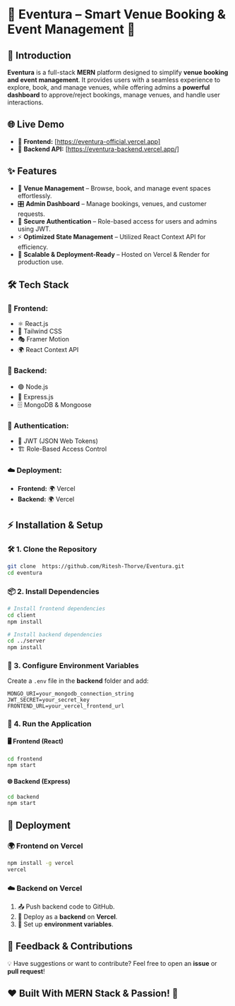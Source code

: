 # 🎉 Eventura – Smart Venue Booking & Event Management 🎊


## 🚀 Introduction

**Eventura** is a full-stack **MERN** platform designed to simplify **venue booking and event management**. It provides users with a seamless experience to explore, book, and manage venues, while offering admins a **powerful dashboard** to approve/reject bookings, manage venues, and handle user interactions.

## 🌐 Live Demo

- 🔗 **Frontend:** [https://eventura-official.vercel.app]
- 🔗 **Backend API:** [https://eventura-backend.vercel.app/]


  
## ✨ Features
- 🏢 **Venue Management** – Browse, book, and manage event spaces effortlessly.
- 🎛 **Admin Dashboard** – Manage bookings, venues, and customer requests.
- 🔐 **Secure Authentication** – Role-based access for users and admins using JWT.
- ⚡ **Optimized State Management** – Utilized React Context API for efficiency.
- 🚀 **Scalable & Deployment-Ready** – Hosted on Vercel & Render for production use.



## 🛠 Tech Stack
### 🎨 Frontend:
- ⚛️ React.js
- 🎨 Tailwind CSS
- 🎭 Framer Motion
- 🌍 React Context API


### 🔧 Backend:
- 🟢 Node.js
- 🚀 Express.js
- 🗄️ MongoDB & Mongoose
  

### 🔑 Authentication:
- 🔐 JWT (JSON Web Tokens)
- 🏗️ Role-Based Access Control


### ☁️ Deployment:
- **Frontend:** 🌍 Vercel
- **Backend:**  🌍 Vercel


## ⚡ Installation & Setup
### 🛠 1. Clone the Repository
```sh
git clone  https://github.com/Ritesh-Thorve/Eventura.git
cd eventura
```

### 📦 2. Install Dependencies
```sh
# Install frontend dependencies
cd client
npm install  

# Install backend dependencies
cd ../server
npm install
```

### 🔧 3. Configure Environment Variables
Create a `.env` file in the **backend** folder and add:
```env
MONGO_URI=your_mongodb_connection_string
JWT_SECRET=your_secret_key
FRONTEND_URL=your_vercel_frontend_url
```

### 🚀 4. Run the Application
#### 🖥️ Frontend (React)
```sh
cd frontend
npm start
```
#### 🌐 Backend (Express)
```sh
cd backend
npm start
```

## 🚀 Deployment
### 🌍 Frontend on Vercel
```sh
npm install -g vercel
vercel
```

### ☁️ Backend on Vercel
1. 📤 Push backend code to GitHub.
2. 🚀 Deploy as a **backend** on **Vercel**.
3. 🔧 Set up **environment variables**.


## 🤝 Feedback & Contributions
💡 Have suggestions or want to contribute? Feel free to open an **issue** or **pull request**!

## ❤️ Built With MERN Stack & Passion! 🚀

